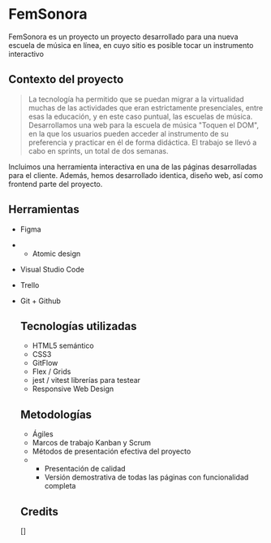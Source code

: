 # FemSonora
FemSonora es un proyecto un proyecto desarrollado para una nueva escuela de música en línea, en cuyo sitio es posible tocar un instrumento interactivo

## Contexto del proyecto

> La tecnología ha permitido que se puedan migrar a la virtualidad muchas de las actividades que eran estrictamente presenciales, entre esas la educación, y en este caso puntual, las escuelas de música. 
> Desarrollamos una web para la escuela de música "Toquen el DOM", en la que los usuarios pueden acceder al instrumento de su preferencia y practicar en él de forma didáctica.
 El trabajo se llevó a cabo en sprints, un total de dos semanas.

Incluimos una herramienta interactiva en una de las páginas desarrolladas para el cliente. Además, hemos desarrollado identiсa, diseño web, así como frontend parte del proyecto.
## Herramientas

- Figma
- - Atomic design
- Visual Studio Code
- Trello
- Git + Github

  ## Tecnologías utilizadas
  - HTML5 semántico
  - CSS3
  - GitFlow
  - Flex / Grids
  -  jest / vitest librerías para testear
  -  Responsive Web Design
 
    ## Metodologías
  - Ágiles
  - Marcos de trabajo Kanban y Scrum
  - Métodos de presentación efectiva del proyecto
  -  - Presentación de calidad
     - Versión demostrativa de todas las páginas con funcionalidad completa
   
    ## Credits
  []
